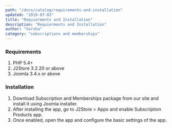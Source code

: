 ```yaml
---
path: "/docs/catalog/requirements-and-installation"
updated: "2019-07-03"
title: "Requierments and Installation"
description: "Requierments and Installation"
author: "Varsha"
category: "subscriptions and memberships"
---
```


### Requirements

1. PHP 5.4+
2. J2Store 3.2.20 or above
3. Joomla 3.4.x or above

### Installation

1. Download Subscription and Memberships package from our site and install it using Joomla installer.
2. After installing the app, go to J2Store > Apps and enable Subscription Products app.
3. Once enabled, open the app and configure the basic settings of the app.
